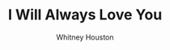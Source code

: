 ---
layout: post
title: I Will Always Love You
author: Whitney Houston
image:
  artist: whitney-houston.png
---
